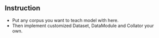 ## Instruction
- Put any corpus you want to teach model with here.
- Then implement customized Dataset, DataModule and Collator your own.
